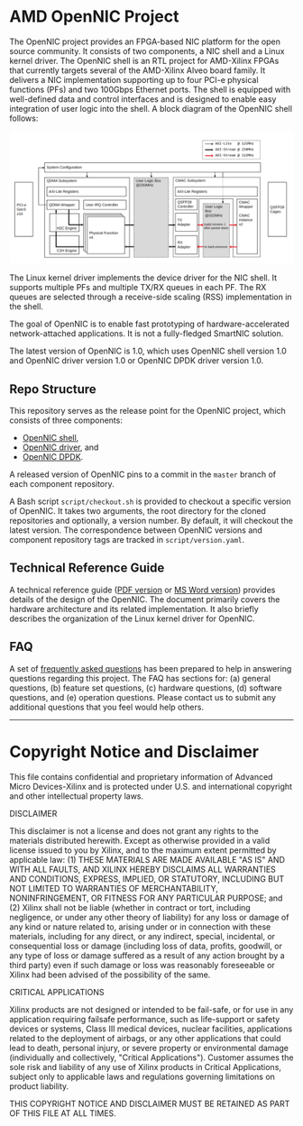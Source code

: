 # AMD OpenNIC Project

The OpenNIC project provides an FPGA-based NIC platform for the open source
community.  It consists of two components, a NIC shell and a Linux kernel
driver.  The OpenNIC shell is an RTL project for AMD-Xilinx FPGAs that currently targets
several of the AMD-Xilinx Alveo board family.  It delivers a NIC implementation
supporting up to four PCI-e physical functions (PFs) and two 100Gbps Ethernet
ports.  The shell is equipped with well-defined data and control interfaces and
is designed to enable easy integration of user logic into the shell.  A block
diagram of the OpenNIC shell follows:

![](open_nic_shell.png)

The Linux kernel driver implements the device driver for the NIC shell. It
supports multiple PFs and multiple TX/RX queues in each PF.  The RX queues are
selected through a receive-side scaling (RSS) implementation in the shell.

The goal of OpenNIC is to enable fast prototyping of hardware-accelerated
network-attached applications.  It is not a fully-fledged SmartNIC solution.

The latest version of OpenNIC is 1.0, which uses OpenNIC shell version 1.0 and
OpenNIC driver version 1.0 or OpenNIC DPDK driver version 1.0.

## Repo Structure

This repository serves as the release point for the OpenNIC project, which
consists of three components:
   - [OpenNIC shell](https://github.com/Xilinx/open-nic-shell.git),
   - [OpenNIC driver](https://github.com/Xilinx/open-nic-driver.git), and
   - [OpenNIC DPDK](https://github.com/Xilinx/open-nic-dpdk.git).

A released version of OpenNIC pins to a commit in the `master` branch of each component repository.

A Bash script `script/checkout.sh` is provided to checkout a specific version of
OpenNIC.  It takes two arguments, the root directory for the cloned repositories
and optionally, a version number.  By default, it will checkout the latest
version.  The correspondence between OpenNIC versions and component repository
tags are tracked in `script/version.yaml`.

## Technical Reference Guide

A technical reference guide ([PDF version](https://github.com/Xilinx/open-nic/blob/main/OpenNIC_manual.pdf)
or [MS Word version](https://github.com/Xilinx/open-nic/blob/main/OpenNIC_manual.docx)) provides details of
the design of the OpenNIC.  The document primarily covers the hardware architecture and its related
implementation.  It also briefly describes the organization of the Linux kernel driver for OpenNIC.

## FAQ

A set of [frequently asked questions](https://github.com/Xilinx/open-nic/blob/main/FAQ.md)
has been prepared to help in answering questions regarding this project.  The FAQ has sections for:
(a) general questions, (b) feature set questions, (c) hardware questions, (d) software questions, and
(e) operation questions.  Please contact us to submit any additional questions that you feel would help others.

---

# Copyright Notice and Disclaimer

This file contains confidential and proprietary information of Advanced Micro 
Devices-Xilinx and is protected under U.S. and international copyright and other 
intellectual property laws.

DISCLAIMER

This disclaimer is not a license and does not grant any rights to the materials
distributed herewith.  Except as otherwise provided in a valid license issued to
you by Xilinx, and to the maximum extent permitted by applicable law: (1) THESE
MATERIALS ARE MADE AVAILABLE "AS IS" AND WITH ALL FAULTS, AND XILINX HEREBY
DISCLAIMS ALL WARRANTIES AND CONDITIONS, EXPRESS, IMPLIED, OR STATUTORY,
INCLUDING BUT NOT LIMITED TO WARRANTIES OF MERCHANTABILITY, NONINFRINGEMENT, OR
FITNESS FOR ANY PARTICULAR PURPOSE; and (2) Xilinx shall not be liable (whether
in contract or tort, including negligence, or under any other theory of
liability) for any loss or damage of any kind or nature related to, arising
under or in connection with these materials, including for any direct, or any
indirect, special, incidental, or consequential loss or damage (including loss
of data, profits, goodwill, or any type of loss or damage suffered as a result
of any action brought by a third party) even if such damage or loss was
reasonably foreseeable or Xilinx had been advised of the possibility of the
same.

CRITICAL APPLICATIONS

Xilinx products are not designed or intended to be fail-safe, or for use in any
application requiring failsafe performance, such as life-support or safety
devices or systems, Class III medical devices, nuclear facilities, applications
related to the deployment of airbags, or any other applications that could lead
to death, personal injury, or severe property or environmental damage
(individually and collectively, "Critical Applications"). Customer assumes the
sole risk and liability of any use of Xilinx products in Critical Applications,
subject only to applicable laws and regulations governing limitations on product
liability.

THIS COPYRIGHT NOTICE AND DISCLAIMER MUST BE RETAINED AS PART OF THIS FILE AT
ALL TIMES.
